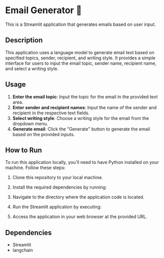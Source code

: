 # Email Generator 📧

This is a Streamlit application that generates emails based on user input.

## Description

This application uses a language model to generate email text based on specified topics, sender, recipient, and writing style. It provides a simple interface for users to input the email topic, sender name, recipient name, and select a writing style.

## Usage

1. **Enter the email topic**: Input the topic for the email in the provided text area.
2. **Enter sender and recipient names**: Input the name of the sender and recipient in the respective text fields.
3. **Select writing style**: Choose a writing style for the email from the dropdown menu.
4. **Generate email**: Click the "Generate" button to generate the email based on the provided inputs.

## How to Run

To run this application locally, you'll need to have Python installed on your machine. Follow these steps:

1. Clone this repository to your local machine.
2. Install the required dependencies by running:
3. Navigate to the directory where the application code is located.
4. Run the Streamlit application by executing:

5. Access the application in your web browser at the provided URL.

## Dependencies

- Streamlit
- langchain




